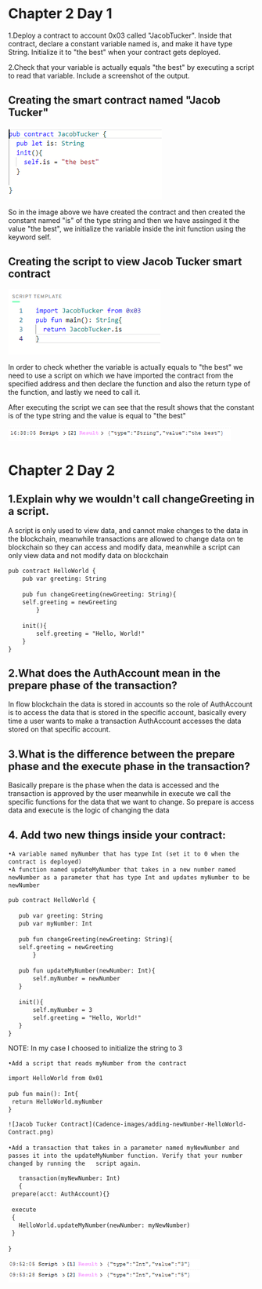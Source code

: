 # Chapter 2 Day 1

1.Deploy a contract to account 0x03 called "JacobTucker". Inside that contract, declare a constant variable named is, and make it have type String. Initialize it to "the best" when your contract gets deployed.

2.Check that your variable is actually equals "the best" by executing a script to read that variable. Include a screenshot of the output.

## Creating the smart contract named "Jacob Tucker"

![Jacob Tucker Contract](Cadence-images/Jacob-Tucker-Contract.png)

So in the image above we have created the contract and then created the constant named "is" of the type string and then we have assinged it the value "the best", we initialize the variable inside the init function using the keyword self.

## Creating the script to view Jacob Tucker smart contract

![Jacob Tucker Contract Script](Cadence-images/Script-contract-JacobTucker.png)

In order to check whether the variable is actually equals to "the best" we need to use a script on which we have imported the contract from the specified address and then declare the function and also the return type of the function, and lastly we need to call it. 

After executing the script we can see that the result shows that the constant is of the type string and the value is equal to "the best"

![Jacob Tucker Contract Script Result](Cadence-images/Script-contract-JacobTucker-result.png)


# Chapter 2 Day 2

## 1.Explain why we wouldn't call changeGreeting in a script.

A script is only used to view data, and cannot make changes to the data in the blockchain, meanwhile transactions are allowed to change data on te blockchain so they can access and modify data, meanwhile a script can only view data and not modify data on blockchain

```cadence
pub contract HelloWorld { 
    pub var greeting: String
   
    pub fun changeGreeting(newGreeting: String){
    self.greeting = newGreeting
        }
   
    init(){
        self.greeting = "Hello, World!"
    }
}
```

## 2.What does the AuthAccount mean in the prepare phase of the transaction?

In flow blockchain the data is stored in accounts so the role of AuthAccount is to access the data that is stored in the specific account, basically every time a user wants to make a transaction AuthAccount accesses the data stored on that specific account.

## 3.What is the difference between the prepare phase and the execute phase in the transaction?

Basically prepare is the phase when the data is accessed and the transaction is approved by the user meanwhile in execute we call the specific functions for the data that we want to change. So prepare is access data and execute is the logic of changing the data

## 4. Add two new things inside your contract:

    •A variable named myNumber that has type Int (set it to 0 when the contract is deployed)
    •A function named updateMyNumber that takes in a new number named newNumber as a parameter that has type Int and updates myNumber to be newNumber
    
 ```cadence
 pub contract HelloWorld { 
   
    pub var greeting: String
    pub var myNumber: Int
   
    pub fun changeGreeting(newGreeting: String){
    self.greeting = newGreeting
        }
   
    pub fun updateMyNumber(newNumber: Int){
        self.myNumber = newNumber
    }

    init(){
        self.myNumber = 3
        self.greeting = "Hello, World!"
    }
}
 ```
 NOTE: In my case I choosed to initialize the string to 3

    •Add a script that reads myNumber from the contract
    
 ```cadence
 import HelloWorld from 0x01

pub fun main(): Int{
  return HelloWorld.myNumber
}
 ```


    ![Jacob Tucker Contract](Cadence-images/adding-newNumber-HelloWorld-Contract.png)
 
    •Add a transaction that takes in a parameter named myNewNumber and passes it into the updateMyNumber function. Verify that your number changed by running the   script again.
    
 ```cadence
    transaction(myNewNumber: Int)
    {
  prepare(acct: AuthAccount){}

  execute
  {
    HelloWorld.updateMyNumber(newNumber: myNewNumber)
  }

}
```
    

 ![Jacob Tucker Contract](Cadence-images/HelloWorld-contract-after-changing-newNumber.png)
